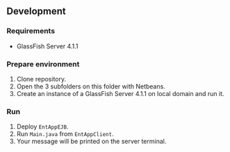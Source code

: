 ## Development
### Requirements
- GlassFish Server 4.1.1

### Prepare environment
1. Clone repository.
2. Open the 3 subfolders on this folder with Netbeans.
3. Create an instance of a GlassFish Server 4.1.1 on local domain and run it.

### Run
1. Deploy `EntAppEJB`.
2. Run `Main.java` from `EntAppClient`.
3. Your message will be printed on the server terminal.
